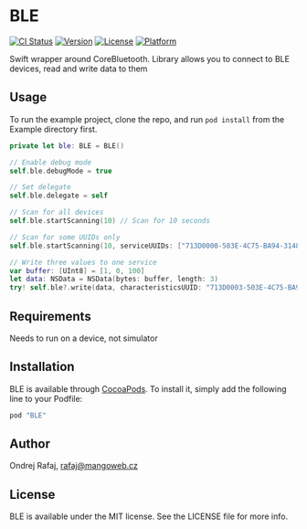 # BLE

[![CI Status](http://img.shields.io/travis/manGoweb/BLE.svg?style=flat)](https://travis-ci.org/manGoweb/BLE)
[![Version](https://img.shields.io/cocoapods/v/BLE.svg?style=flat)](http://cocoapods.org/pods/BLE)
[![License](https://img.shields.io/cocoapods/l/BLE.svg?style=flat)](http://cocoapods.org/pods/BLE)
[![Platform](https://img.shields.io/cocoapods/p/BLE.svg?style=flat)](http://cocoapods.org/pods/BLE)

Swift wrapper around CoreBluetooth. Library allows you to connect to BLE devices, read and write data to them


## Usage

To run the example project, clone the repo, and run `pod install` from the Example directory first.

```swift
private let ble: BLE = BLE()

// Enable debug mode
self.ble.debugMode = true

// Set delegate
self.ble.delegate = self

// Scan for all devices
self.ble.startScanning(10) // Scan for 10 seconds

// Scan for some UUIDs only
self.ble.startScanning(10, serviceUUIDs: ["713D0000-503E-4C75-BA94-3148F18D941E"]) // Scan for 10 seconds

// Write three values to one service
var buffer: [UInt8] = [1, 0, 100]
let data: NSData = NSData(bytes: buffer, length: 3)
try! self.ble?.write(data, characteristicsUUID: "713D0003-503E-4C75-BA94-3148F18D941E")
```

## Requirements

Needs to run on a device, not simulator

## Installation

BLE is available through [CocoaPods](http://cocoapods.org). To install
it, simply add the following line to your Podfile:

```ruby
pod "BLE"
```

## Author

Ondrej Rafaj, rafaj@mangoweb.cz

## License

BLE is available under the MIT license. See the LICENSE file for more info.
